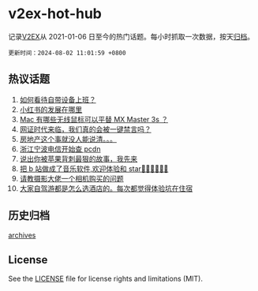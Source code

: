 # v2ex-hot-hub

 记录[V2EX](https://www.v2ex.com/)从 2021-01-06 日至今的热门话题。每小时抓取一次数据，按天[归档](archives)。

`更新时间：2024-08-02 11:01:59 +0800`

## 热议话题

1. [如何看待自带设备上班？](https://www.v2ex.com/t/1061709)
1. [小红书的发展在哪里](https://www.v2ex.com/t/1061685)
1. [Mac 有哪些无线鼠标可以平替 MX Master 3s ？](https://www.v2ex.com/t/1061742)
1. [网证时代来临，我们真的会被一键禁言吗？](https://www.v2ex.com/t/1061917)
1. [房地产这个事就没人能说清。。。](https://www.v2ex.com/t/1061680)
1. [浙江宁波电信开始查 pcdn](https://www.v2ex.com/t/1061704)
1. [说出你被苹果背刺最狠的故事，我先来](https://www.v2ex.com/t/1061781)
1. [把 b 站做成了音乐软件,欢迎体验和 star👏👏👏👏👏👏](https://www.v2ex.com/t/1061721)
1. [请教摄影大佬一个相机购买的问题](https://www.v2ex.com/t/1061896)
1. [大家自驾游都是怎么选酒店的。每次都觉得体验坑在住宿](https://www.v2ex.com/t/1061671)

## 历史归档

[archives](archives)

## License

See the [LICENSE](LICENSE) file for license rights and limitations (MIT).
